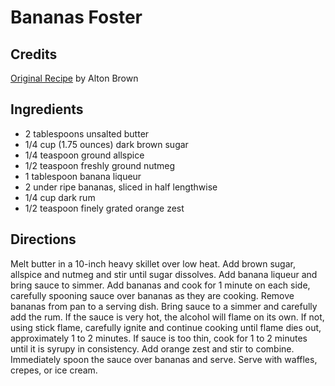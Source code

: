 # Bananas Foster 

## Credits

[Original Recipe](http://www.foodnetwork.com/food/recipes/recipe/0,,FOOD_9936_27214,00.html "http://www.foodnetwork.com/food/recipes/recipe/0,,FOOD 9936 27214,00.html") by Alton Brown

## Ingredients

- 2 tablespoons unsalted butter
- 1/4 cup (1.75 ounces) dark brown sugar
- 1/4 teaspoon ground allspice
- 1/2 teaspoon freshly ground nutmeg
- 1 tablespoon banana liqueur
- 2 under ripe bananas, sliced in half lengthwise
- 1/4 cup dark rum
- 1/2 teaspoon finely grated orange zest

## Directions

Melt butter in a 10-inch heavy skillet over low heat. Add brown sugar, allspice and nutmeg and stir until sugar dissolves. Add banana liqueur and bring sauce to simmer. Add bananas and cook for 1 minute on each side, carefully spooning sauce over bananas as they are cooking. Remove bananas from pan to a serving dish. Bring sauce to a simmer and carefully add the rum. If the sauce is very hot, the alcohol will flame on its own. If not, using stick flame, carefully ignite and continue cooking until flame dies out, approximately 1 to 2 minutes. If sauce is too thin, cook for 1 to 2 minutes until it is syrupy in consistency. Add orange zest and stir to combine. Immediately spoon the sauce over bananas and serve. Serve with waffles, crepes, or ice cream.


